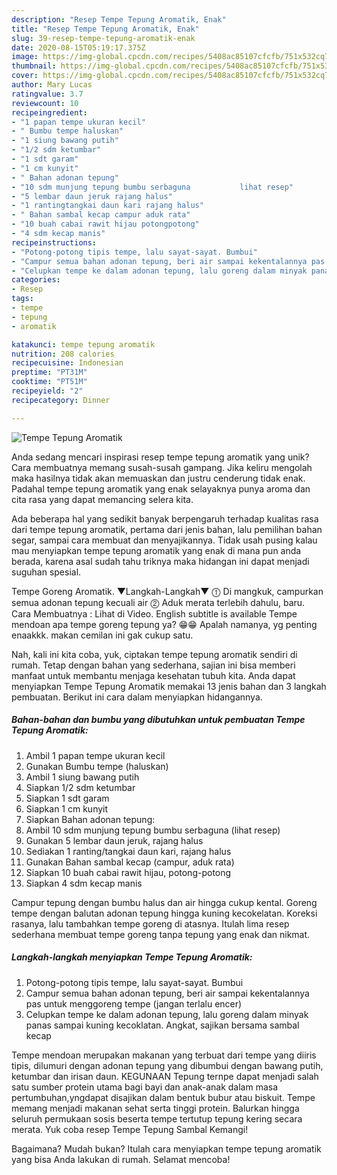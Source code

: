 ```yaml
---
description: "Resep Tempe Tepung Aromatik, Enak"
title: "Resep Tempe Tepung Aromatik, Enak"
slug: 39-resep-tempe-tepung-aromatik-enak
date: 2020-08-15T05:19:17.375Z
image: https://img-global.cpcdn.com/recipes/5408ac85107cfcfb/751x532cq70/tempe-tepung-aromatik-foto-resep-utama.jpg
thumbnail: https://img-global.cpcdn.com/recipes/5408ac85107cfcfb/751x532cq70/tempe-tepung-aromatik-foto-resep-utama.jpg
cover: https://img-global.cpcdn.com/recipes/5408ac85107cfcfb/751x532cq70/tempe-tepung-aromatik-foto-resep-utama.jpg
author: Mary Lucas
ratingvalue: 3.7
reviewcount: 10
recipeingredient:
- "1 papan tempe ukuran kecil"
- " Bumbu tempe haluskan"
- "1 siung bawang putih"
- "1/2 sdm ketumbar"
- "1 sdt garam"
- "1 cm kunyit"
- " Bahan adonan tepung"
- "10 sdm munjung tepung bumbu serbaguna           lihat resep"
- "5 lembar daun jeruk rajang halus"
- "1 rantingtangkai daun kari rajang halus"
- " Bahan sambal kecap campur aduk rata"
- "10 buah cabai rawit hijau potongpotong"
- "4 sdm kecap manis"
recipeinstructions:
- "Potong-potong tipis tempe, lalu sayat-sayat. Bumbui"
- "Campur semua bahan adonan tepung, beri air sampai kekentalannya pas untuk menggoreng tempe (jangan terlalu encer)"
- "Celupkan tempe ke dalam adonan tepung, lalu goreng dalam minyak panas sampai kuning kecoklatan. Angkat, sajikan bersama sambal kecap"
categories:
- Resep
tags:
- tempe
- tepung
- aromatik

katakunci: tempe tepung aromatik 
nutrition: 208 calories
recipecuisine: Indonesian
preptime: "PT31M"
cooktime: "PT51M"
recipeyield: "2"
recipecategory: Dinner

---
```



![Tempe Tepung Aromatik](https://img-global.cpcdn.com/recipes/5408ac85107cfcfb/751x532cq70/tempe-tepung-aromatik-foto-resep-utama.jpg)

Anda sedang mencari inspirasi resep tempe tepung aromatik yang unik? Cara membuatnya memang susah-susah gampang. Jika keliru mengolah maka hasilnya tidak akan memuaskan dan justru cenderung tidak enak. Padahal tempe tepung aromatik yang enak selayaknya punya aroma dan cita rasa yang dapat memancing selera kita.

Ada beberapa hal yang sedikit banyak berpengaruh terhadap kualitas rasa dari tempe tepung aromatik, pertama dari jenis bahan, lalu pemilihan bahan segar, sampai cara membuat dan menyajikannya. Tidak usah pusing kalau mau menyiapkan tempe tepung aromatik yang enak di mana pun anda berada, karena asal sudah tahu triknya maka hidangan ini dapat menjadi suguhan spesial.

Tempe Goreng Aromatik. ▼Langkah-Langkah▼ ⓵ Di mangkuk, campurkan semua adonan tepung kecuali air ⓶ Aduk merata terlebih dahulu, baru. Cara Membuatnya : Lihat di Video. English subtitle is available Tempe mendoan apa tempe goreng tepung ya? 😁😁 Apalah namanya, yg penting enaakkk. makan cemilan ini gak cukup satu.


Nah, kali ini kita coba, yuk, ciptakan tempe tepung aromatik sendiri di rumah. Tetap dengan bahan yang sederhana, sajian ini bisa memberi manfaat untuk membantu menjaga kesehatan tubuh kita. Anda dapat menyiapkan Tempe Tepung Aromatik memakai 13 jenis bahan dan 3 langkah pembuatan. Berikut ini cara dalam menyiapkan hidangannya.

<!--inarticleads1-->

##### Bahan-bahan dan bumbu yang dibutuhkan untuk pembuatan Tempe Tepung Aromatik:

1. Ambil 1 papan tempe ukuran kecil
1. Gunakan  Bumbu tempe (haluskan)
1. Ambil 1 siung bawang putih
1. Siapkan 1/2 sdm ketumbar
1. Siapkan 1 sdt garam
1. Siapkan 1 cm kunyit
1. Siapkan  Bahan adonan tepung:
1. Ambil 10 sdm munjung tepung bumbu serbaguna           (lihat resep)
1. Gunakan 5 lembar daun jeruk, rajang halus
1. Sediakan 1 ranting/tangkai daun kari, rajang halus
1. Gunakan  Bahan sambal kecap (campur, aduk rata)
1. Siapkan 10 buah cabai rawit hijau, potong-potong
1. Siapkan 4 sdm kecap manis


Campur tepung dengan bumbu halus dan air hingga cukup kental. Goreng tempe dengan balutan adonan tepung hingga kuning kecokelatan. Koreksi rasanya, lalu tambahkan tempe goreng di atasnya. Itulah lima resep sederhana membuat tempe goreng tanpa tepung yang enak dan nikmat. 

<!--inarticleads2-->

##### Langkah-langkah menyiapkan Tempe Tepung Aromatik:

1. Potong-potong tipis tempe, lalu sayat-sayat. Bumbui
1. Campur semua bahan adonan tepung, beri air sampai kekentalannya pas untuk menggoreng tempe (jangan terlalu encer)
1. Celupkan tempe ke dalam adonan tepung, lalu goreng dalam minyak panas sampai kuning kecoklatan. Angkat, sajikan bersama sambal kecap


Tempe mendoan merupakan makanan yang terbuat dari tempe yang diiris tipis, dilumuri dengan adonan tepung yang dibumbui dengan bawang putih, ketumbar dan irisan daun. KEGUNAAN Tepung ternpe dapat menjadi salah satu sumber protein utama bagi bayi dan anak-anak dalam masa pertumbuhan,yngdapat disajikan dalam bentuk bubur atau biskuit. Tempe memang menjadi makanan sehat serta tinggi protein. Balurkan hingga seluruh permukaan sosis beserta tempe tertutup tepung kering secara merata. Yuk coba resep Tempe Tepung Sambal Kemangi! 

Bagaimana? Mudah bukan? Itulah cara menyiapkan tempe tepung aromatik yang bisa Anda lakukan di rumah. Selamat mencoba!
